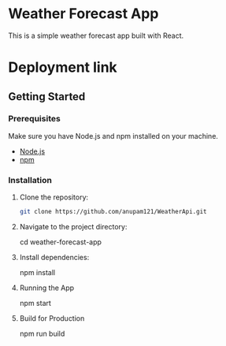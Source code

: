# Weather Forecast App

This is a simple weather forecast app built with React.

# Deployment link
    

## Getting Started

### Prerequisites

Make sure you have Node.js and npm installed on your machine.

- [Node.js](https://nodejs.org/)
- [npm](https://www.npmjs.com/)

### Installation

1. Clone the repository:

   ```bash
   git clone https://github.com/anupam121/WeatherApi.git

2. Navigate to the project directory:

   cd weather-forecast-app

3. Install dependencies:
    
   npm install

4. Running the App
     
   npm start

5. Build for Production

   npm run build



   